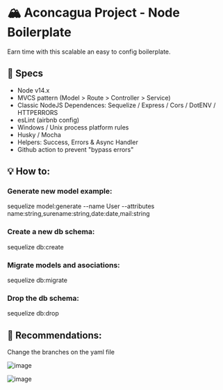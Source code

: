 # 🏔️ Aconcagua Project - Node Boilerplate
Earn time with this scalable an easy to config boilerplate. 


## 💾 Specs
- Node v14.x
- MVCS pattern (Model > Route > Controller > Service)
- Classic NodeJS Dependences: Sequelize / Express / Cors / DotENV / HTTPERRORS
- esLint (airbnb config)
- Windows / Unix process platform rules
- Husky / Mocha
- Helpers: Success, Errors & Async Handler
- Github action to prevent "bypass errors"


## 💡 How to:
### Generate new model example:
sequelize model:generate --name User --attributes name:string,surename:string,date:date,mail:string
### Create a new db schema:
sequelize db:create
### Migrate models and asociations:
sequelize db:migrate
### Drop the db schema:
sequelize db:drop 

## 🚩 Recommendations:
Change the branches on the yaml file

![image](https://user-images.githubusercontent.com/79473217/173420432-9ce18dfc-7191-4268-8271-47a0277f3797.png)

![image](https://user-images.githubusercontent.com/79473217/173420157-05844a6e-ddf6-4b95-a7c4-034c79dbfe95.png)


